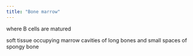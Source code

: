 ```yaml
---
title: "Bone marrow"
---
```

where B cells are matured

soft tissue occupying marrow cavities of long bones and small spaces of spongy bone


